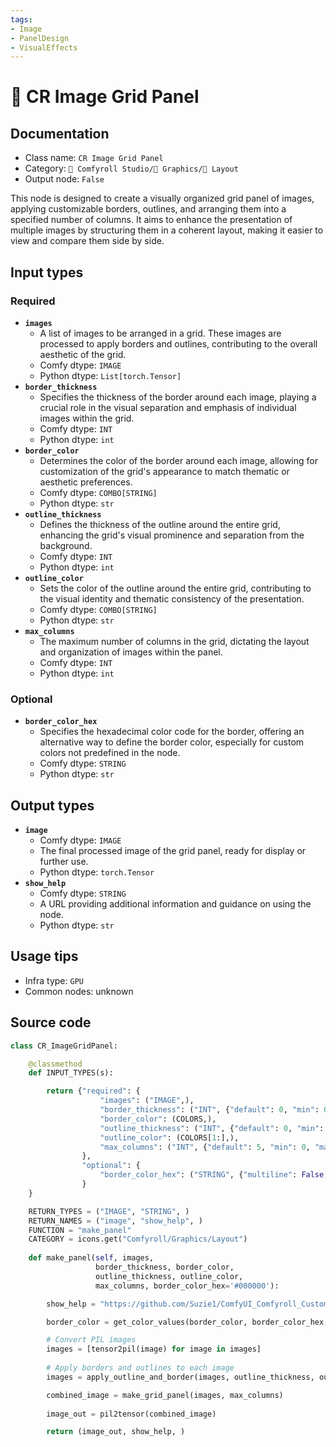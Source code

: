 ```yaml
---
tags:
- Image
- PanelDesign
- VisualEffects
---
```


# 🌁 CR Image Grid Panel
## Documentation
- Class name: `CR Image Grid Panel`
- Category: `🧩 Comfyroll Studio/👾 Graphics/🌁 Layout`
- Output node: `False`

This node is designed to create a visually organized grid panel of images, applying customizable borders, outlines, and arranging them into a specified number of columns. It aims to enhance the presentation of multiple images by structuring them in a coherent layout, making it easier to view and compare them side by side.
## Input types
### Required
- **`images`**
    - A list of images to be arranged in a grid. These images are processed to apply borders and outlines, contributing to the overall aesthetic of the grid.
    - Comfy dtype: `IMAGE`
    - Python dtype: `List[torch.Tensor]`
- **`border_thickness`**
    - Specifies the thickness of the border around each image, playing a crucial role in the visual separation and emphasis of individual images within the grid.
    - Comfy dtype: `INT`
    - Python dtype: `int`
- **`border_color`**
    - Determines the color of the border around each image, allowing for customization of the grid's appearance to match thematic or aesthetic preferences.
    - Comfy dtype: `COMBO[STRING]`
    - Python dtype: `str`
- **`outline_thickness`**
    - Defines the thickness of the outline around the entire grid, enhancing the grid's visual prominence and separation from the background.
    - Comfy dtype: `INT`
    - Python dtype: `int`
- **`outline_color`**
    - Sets the color of the outline around the entire grid, contributing to the visual identity and thematic consistency of the presentation.
    - Comfy dtype: `COMBO[STRING]`
    - Python dtype: `str`
- **`max_columns`**
    - The maximum number of columns in the grid, dictating the layout and organization of images within the panel.
    - Comfy dtype: `INT`
    - Python dtype: `int`
### Optional
- **`border_color_hex`**
    - Specifies the hexadecimal color code for the border, offering an alternative way to define the border color, especially for custom colors not predefined in the node.
    - Comfy dtype: `STRING`
    - Python dtype: `str`
## Output types
- **`image`**
    - Comfy dtype: `IMAGE`
    - The final processed image of the grid panel, ready for display or further use.
    - Python dtype: `torch.Tensor`
- **`show_help`**
    - Comfy dtype: `STRING`
    - A URL providing additional information and guidance on using the node.
    - Python dtype: `str`
## Usage tips
- Infra type: `GPU`
- Common nodes: unknown


## Source code
```python
class CR_ImageGridPanel:

    @classmethod
    def INPUT_TYPES(s):

        return {"required": {
                    "images": ("IMAGE",),
                    "border_thickness": ("INT", {"default": 0, "min": 0, "max": 1024}),
                    "border_color": (COLORS,),
                    "outline_thickness": ("INT", {"default": 0, "min": 0, "max": 1024}),
                    "outline_color": (COLORS[1:],),
                    "max_columns": ("INT", {"default": 5, "min": 0, "max": 256}), 
                },
                "optional": {
                    "border_color_hex": ("STRING", {"multiline": False, "default": "#000000"})                
                }
    }

    RETURN_TYPES = ("IMAGE", "STRING", )
    RETURN_NAMES = ("image", "show_help", )
    FUNCTION = "make_panel"
    CATEGORY = icons.get("Comfyroll/Graphics/Layout")
    
    def make_panel(self, images,
                   border_thickness, border_color,
                   outline_thickness, outline_color, 
                   max_columns, border_color_hex='#000000'):

        show_help = "https://github.com/Suzie1/ComfyUI_Comfyroll_CustomNodes/wiki/Layout-Nodes#cr-image-grid-panel"

        border_color = get_color_values(border_color, border_color_hex, color_mapping)

        # Convert PIL images
        images = [tensor2pil(image) for image in images]
            
        # Apply borders and outlines to each image
        images = apply_outline_and_border(images, outline_thickness, outline_color, border_thickness, border_color)

        combined_image = make_grid_panel(images, max_columns)
        
        image_out = pil2tensor(combined_image)

        return (image_out, show_help, )   

```
